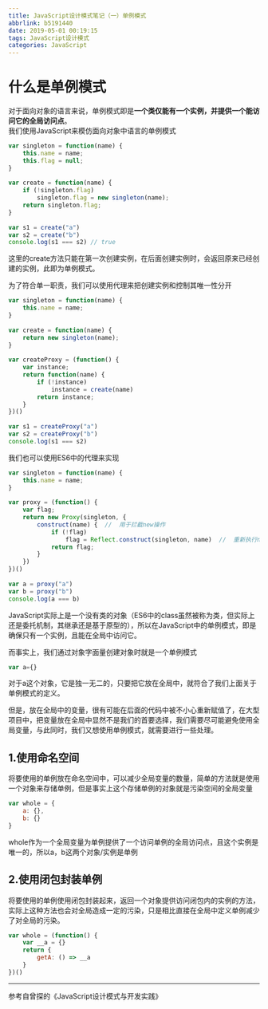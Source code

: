 ```yaml
---
title: JavaScript设计模式笔记（一）单例模式
abbrlink: b5191440
date: 2019-05-01 00:19:15 
tags: JavaScript设计模式
categories: JavaScript
---
```

# 什么是单例模式
对于面向对象的语言来说，单例模式即是**一个类仅能有一个实例，并提供一个能访问它的全局访问点**。  
我们使用JavaScript来模仿面向对象中语言的单例模式
<!-- more -->
```javascript
var singleton = function(name) {
    this.name = name;
    this.flag = null;
}
 
var create = function(name) {
    if (!singleton.flag)
        singleton.flag = new singleton(name);
    return singleton.flag;
}
 
var s1 = create("a")
var s2 = create("b")
console.log(s1 === s2) // true
```
这里的create方法只能在第一次创建实例，在后面创建实例时，会返回原来已经创建的实例，此即为单例模式。

为了符合单一职责，我们可以使用代理来把创建实例和控制其唯一性分开
```javascript
var singleton = function(name) {
    this.name = name;
}
 
var create = function(name) {
    return new singleton(name);
}
 
var createProxy = (function() {
    var instance;
    return function(name) {
        if (!instance)
            instance = create(name)
        return instance;
    }
})()
 
var s1 = createProxy("a")
var s2 = createProxy("b")
console.log(s1 === s2)
```
我们也可以使用ES6中的代理来实现
```javascript
var singleton = function(name) {
    this.name = name;
}
 
var proxy = (function() {
    var flag;
    return new Proxy(singleton, {
        construct(name) {  //  用于拦截new操作
            if (!flag)
                flag = Reflect.construct(singleton, name)  //  重新执行new操作
            return flag;
        }
    })
})()
 
var a = proxy("a")
var b = proxy("b")
console.log(a === b)
```
JavaScript实际上是一个没有类的对象（ES6中的class虽然被称为类，但实际上还是委托机制，其继承还是基于原型的），所以在JavaScript中的单例模式，即是确保只有一个实例，且能在全局中访问它。

而事实上，我们通过对象字面量创建对象时就是一个单例模式
```javascript
var a={}
```
对于a这个对象，它是独一无二的，只要把它放在全局中，就符合了我们上面关于单例模式的定义。

但是，放在全局中的变量，很有可能在后面的代码中被不小心重新赋值了，在大型项目中，把变量放在全局中显然不是我们的首要选择，我们需要尽可能避免使用全局变量，与此同时，我们又想使用单例模式，就需要进行一些处理。

## 1.使用命名空间
将要使用的单例放在命名空间中，可以减少全局变量的数量，简单的方法就是使用一个对象来存储单例，但是事实上这个存储单例的对象就是污染空间的全局变量
```javascript
var whole = {
    a: {},
    b: {}
}
```
whole作为一个全局变量为单例提供了一个访问单例的全局访问点，且这个实例是唯一的，所以a，b这两个对象/实例是单例

## 2.使用闭包封装单例
将要使用的单例使用闭包封装起来，返回一个对象提供访问闭包内的实例的方法，实际上这种方法也会对全局造成一定的污染，只是相比直接在全局中定义单例减少了对全局的污染。
```javascript
var whole = (function() {
    var __a = {}
    return {
        getA: () => __a
    }
})()
```
---
参考自曾探的《JavaScript设计模式与开发实践》